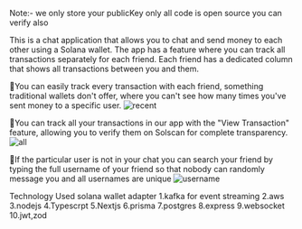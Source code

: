 Note:- we only store your publicKey only all code is open source you can verify also

This is a chat application that allows you to chat and send money to each other using a Solana wallet. The app has a feature where you can track all transactions separately for each friend. Each friend has a dedicated column that shows all transactions between you and them.

💫You can easily track every transaction with each friend, something traditional wallets don't offer, where you can't see how many times you've sent money to a specific user. 
![recent](https://github.com/user-attachments/assets/fefb1725-6318-43ac-bd8d-530547fc2b08)


💫You can track all your transactions in our app with the "View Transaction" feature, allowing you to verify them on Solscan for complete transparency.
![all](https://github.com/user-attachments/assets/7e201b08-1b59-4038-b552-2f18e83a19a5)

💫If the particular user is not in your chat you can search your friend by typing the full username of your friend so that nobody can randomly message you and all usernames are unique
![username](https://github.com/user-attachments/assets/b34de8fb-5994-43ad-b4df-e6c1008821fa)

Technology Used
solana wallet adapter
1.kafka for event streaming
2.aws
3.nodejs
4.Typescrpt
5.Nextjs
6.prisma
7.postgres
8.express
9.websocket
10.jwt,zod



